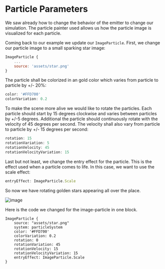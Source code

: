 # Particle Parameters

We saw already how to change the behavior of the emitter to change our simulation. The particle painter used allows us how the particle image is visualized for each particle.

Coming back to our example we update our `ImageParticle`. First, we change our particle image to a small sparking star image:

```qml
ImageParticle {
    ...
    source: 'assets/star.png'
}
```

The particle shall be colorized in an gold color which varies from particle to particle by +/- 20%:

```qml
color: '#FFD700'
colorVariation: 0.2
```

To make the scene more alive we would like to rotate the particles. Each particle should start by 15 degrees clockwise and varies between particles by +/-5 degrees. Additional the particle should continuously rotate with the velocity of 45 degrees per second. The velocity shall also vary from particle to particle by +/- 15 degrees per second:

```qml
rotation: 15
rotationVariation: 5
rotationVelocity: 45
rotationVelocityVariation: 15
```

Last but not least, we change the entry effect for the particle. This is the effect used when a particle comes to life. In this case, we want to use the scale effect:

```qml
entryEffect: ImageParticle.Scale
```

So now we have rotating golden stars appearing all over the place.

![image](assets/particleparameters.png)

Here is the code we changed for the image-particle in one block.

```
ImageParticle {
    source: "assets/star.png"
    system: particleSystem
    color: '#FFD700'
    colorVariation: 0.2
    rotation: 0
    rotationVariation: 45
    rotationVelocity: 15
    rotationVelocityVariation: 15
    entryEffect: ImageParticle.Scale
}
```

